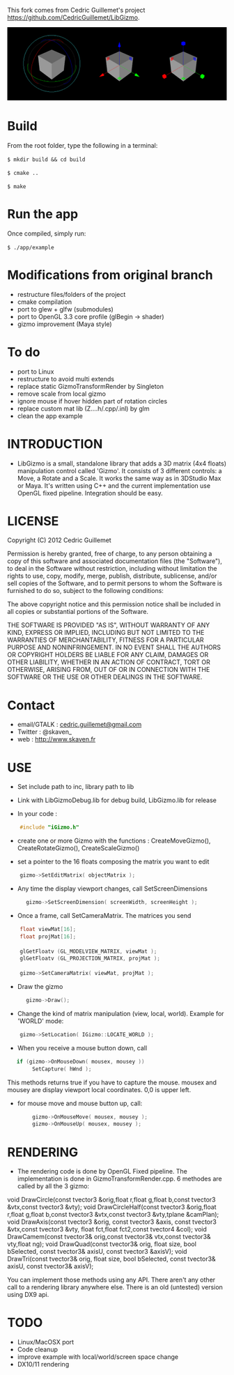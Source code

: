 This fork comes from Cedric Guillemet's project https://github.com/CedricGuillemet/LibGizmo.

![Improved LibGizmo](libgizmo.png)

# Build

From the root folder, type the following in a terminal:

`$ mkdir build && cd build`

`$ cmake ..`

`$ make`

# Run the app

Once compiled, simply run:

`$ ./app/example`

# Modifications from original branch

- restructure files/folders of the project
- cmake compilation
- port to glew + glfw (submodules)
- port to OpenGL 3.3 core profile (glBegin -> shader)
- gizmo improvement (Maya style)

# To do

- port to Linux
- restructure to avoid multi extends
- replace static GizmoTransformRender by Singleton
- remove scale from local gizmo
- ignore mouse if hover hidden part of rotation circles
- replace custom mat lib (Z....h/.cpp/.inl) by glm
- clean the app example



# INTRODUCTION
 
 - LibGizmo is a small, standalone library that adds a 3D matrix (4x4 floats) manipulation control 
   called 'Gizmo'. It consists of 3 different controls: a Move, a Rotate and a Scale. It works the 
   same way as in 3DStudio Max or Maya. It's written using C++ and the current implementation use 
   OpenGL fixed pipeline. Integration should be easy.


# LICENSE

Copyright (C) 2012 Cedric Guillemet

Permission is hereby granted, free of charge, to any person obtaining a copy of
this software and associated documentation files (the "Software"), to deal in
the Software without restriction, including without limitation the rights to
use, copy, modify, merge, publish, distribute, sublicense, and/or sell copies
of the Software, and to permit persons to whom the Software is furnished to do
so, subject to the following conditions:

The above copyright notice and this permission notice shall be included in all
copies or substantial portions of the Software.

THE SOFTWARE IS PROVIDED "AS IS", WITHOUT WARRANTY OF ANY KIND, EXPRESS OR
IMPLIED, INCLUDING BUT NOT LIMITED TO THE WARRANTIES OF MERCHANTABILITY,
FITNESS FOR A PARTICULAR PURPOSE AND NONINFRINGEMENT. IN NO EVENT SHALL THE
AUTHORS OR COPYRIGHT HOLDERS BE LIABLE FOR ANY CLAIM, DAMAGES OR OTHER
LIABILITY, WHETHER IN AN ACTION OF CONTRACT, TORT OR OTHERWISE, ARISING FROM,
OUT OF OR IN CONNECTION WITH THE SOFTWARE OR THE USE OR OTHER DEALINGS IN THE
SOFTWARE.


# Contact

 - email/GTALK : cedric.guillemet@gmail.com
 - Twitter : @skaven_
 - web : http://www.skaven.fr
 

# USE

 - Set include path to inc, library path to lib

 - Link with LibGizmoDebug.lib for debug build, LibGizmo.lib for release

 - In your code :
```cpp
	#include "iGizmo.h"
```

 - create one or more Gizmo with the functions : CreateMoveGizmo(), CreateRotateGizmo(), CreateScaleGizmo()

 - set a pointer to the 16 floats composing the matrix you want to edit
```cpp
	gizmo->SetEditMatrix( objectMatrix );
```
 - Any time the display viewport changes, call SetScreenDimensions
  ```cpp
    	gizmo->SetScreenDimension( screenWidth, screenHeight );
```
 - Once a frame, call SetCameraMatrix. The matrices you send
```cpp
	float viewMat[16];
	float projMat[16];
       
	glGetFloatv (GL_MODELVIEW_MATRIX, viewMat );  
	glGetFloatv (GL_PROJECTION_MATRIX, projMat );  

	gizmo->SetCameraMatrix( viewMat, projMat );
```

 - Draw the gizmo
  ```cpp
        gizmo->Draw();
```
 - Change the kind of matrix manipulation (view, local, world). Example for 'WORLD' mode:
```cpp
	gizmo->SetLocation( IGizmo::LOCATE_WORLD );
```
 - When you receive a mouse button down, call
```cpp
   if (gizmo->OnMouseDown( mousex, mousey ))
        SetCapture( hWnd );
```
This methods returns true if you have to capture the mouse. mousex and mousey are display viewport
	local coordinates. 0,0 is upper left.
 - for mouse move and mouse button up, call:
```cpp
		gizmo->OnMouseMove( mousex, mousey );
        gizmo->OnMouseUp( mousex, mousey );
```

# RENDERING

 - The rendering code is done by OpenGL Fixed pipeline. The implementation is done in GizmoTransformRender.cpp.
   6 methodes are called by all the 3 gizmo:

void DrawCircle(const tvector3 &orig,float r,float g,float b,const tvector3 &vtx,const tvector3 &vty);
void DrawCircleHalf(const tvector3 &orig,float r,float g,float b,const tvector3 &vtx,const tvector3 &vty,tplane &camPlan);
void DrawAxis(const tvector3 &orig, const tvector3 &axis, const tvector3 &vtx,const tvector3 &vty, float fct,float fct2,const tvector4 &col);
void DrawCamem(const tvector3& orig,const tvector3& vtx,const tvector3& vty,float ng);
void DrawQuad(const tvector3& orig, float size, bool bSelected, const tvector3& axisU, const tvector3 &axisV);
void DrawTri(const tvector3& orig, float size, bool bSelected, const tvector3& axisU, const tvector3& axisV);

   You can implement those methods using any API. There aren't any other call to a rendering library anywhere
   else. There is an old (untested) version using DX9 api.

# TODO

 - Linux/MacOSX port
 - Code cleanup
 - improve example with local/world/screen space change
 - DX10/11 rendering


